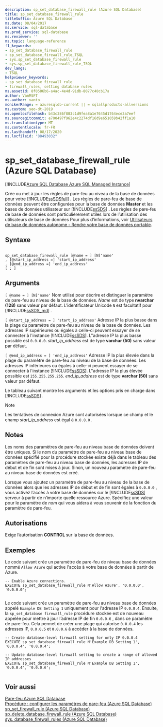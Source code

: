 ```yaml
---
description: sp_set_database_firewall_rule (Azure SQL Database)
title: sp_set_database_firewall_rule
titleSuffix: Azure SQL Database
ms.date: 08/04/2017
ms.service: sql-database
ms.prod_service: sql-database
ms.reviewer: ''
ms.topic: language-reference
f1_keywords:
- sp_set_database_firewall_rule
- sp_set_database_firewall_rule_TSQL
- sys.sp_set_database_firewall_rule
- sys.sp_set_database_firewall_rule_TSQL
dev_langs:
- TSQL
helpviewer_keywords:
- sp_set_database_firewall_rule
- firewall_rules, setting database rules
ms.assetid: 8f0506b6-a4ac-4e4d-91db-8077c40cb17a
author: VanMSFT
ms.author: vanto
monikerRange: = azuresqldb-current || = sqlallproducts-allversions
ms.custom: seo-dt-2019
ms.openlocfilehash: b43c386f803c1d9fea8a1e7645d1764ece3a7eef
ms.sourcegitcommit: e700497f962e4c2274df16d9e651059b42ff1a10
ms.translationtype: MT
ms.contentlocale: fr-FR
ms.lasthandoff: 08/17/2020
ms.locfileid: "88493032"
---
```

# <a name="sp_set_database_firewall_rule-azure-sql-database"></a>sp_set_database_firewall_rule (Azure SQL Database)
[!INCLUDE[Azure SQL Database Azure SQL Managed Instance](../../includes/applies-to-version/asdb-asdbmi.md)]

  Crée ou met à jour les règles de pare-feu au niveau de la base de données pour votre [!INCLUDE[ssSDSfull](../../includes/sssdsfull-md.md)] . Les règles de pare-feu de base de données peuvent être configurées pour la base de données **Master** et les bases de données utilisateur sur [!INCLUDE[ssSDS](../../includes/sssds-md.md)] . Les règles de pare-feu de base de données sont particulièrement utiles lors de l’utilisation des utilisateurs de base de données Pour plus d’informations, voir [Utilisateurs de base de données autonome - Rendre votre base de données portable](../../relational-databases/security/contained-database-users-making-your-database-portable.md).  
  
## <a name="syntax"></a>Syntaxe  
  
```  
  
sp_set_database_firewall_rule [@name = ] [N]'name'  
, [@start_ip_address =] 'start_ip_address'  
, [@end_ip_address =] 'end_ip_address'
[ ; ]  
```  
  
## <a name="arguments"></a>Arguments  
`[ @name = ] [N]'name'` Nom utilisé pour décrire et distinguer le paramètre de pare-feu au niveau de la base de données. *Name* est de type **nvarchar (128)** sans valeur par défaut. L’identificateur Unicode `N` est facultatif pour [!INCLUDE[ssSDS_md](../../includes/sssds-md.md)] . 
  
`[ @start_ip_address = ] 'start_ip_address'` Adresse IP la plus basse dans la plage du paramètre de pare-feu au niveau de la base de données. Les adresses IP supérieures ou égales à celle-ci peuvent essayer de se connecter à l'instance [!INCLUDE[ssSDS](../../includes/sssds-md.md)]. L"adresse IP la plus basse possible est `0.0.0.0`. *start_ip_address* est de type **varchar (50)** sans valeur par défaut.  
  
`[ @end_ip_address = ] 'end_ip_address'` Adresse IP la plus élevée dans la plage du paramètre de pare-feu au niveau de la base de données. Les adresses IP inférieures ou égales à celle-ci peuvent essayer de se connecter à l'instance [!INCLUDE[ssSDS](../../includes/sssds-md.md)]. L"adresse IP la plus élevée possible est `255.255.255.255`. *end_ip_address* est de type **varchar (50)** sans valeur par défaut.  
  
 Le tableau suivant montre les arguments et les options pris en charge dans [!INCLUDE[ssSDS](../../includes/sssds-md.md)] .  
  
> [!NOTE]  
>  Les tentatives de connexion Azure sont autorisées lorsque ce champ et le champ *start_ip_address* est égal à `0.0.0.0` .  
  
## <a name="remarks"></a>Notes  
 Les noms des paramètres de pare-feu au niveau base de données doivent être uniques. Si le nom du paramètre de pare-feu au niveau base de données spécifié pour la procédure stockée existe déjà dans le tableau des paramètres de pare-feu au niveau base de données, les adresses IP de début et de fin sont mises à jour. Sinon, un nouveau paramètre de pare-feu au niveau base de données est créé.  
  
 Lorsque vous ajoutez un paramètre de pare-feu au niveau de la base de données alors que les adresses IP de début et de fin sont égales à `0.0.0.0` , vous activez l’accès à votre base de données sur le [!INCLUDE[ssSDS](../../includes/sssds-md.md)] serveur à partir de n’importe quelle ressource Azure. Spécifiez une valeur pour le paramètre de *nom* qui vous aidera à vous souvenir de la fonction du paramètre de pare-feu.  
  
## <a name="permissions"></a>Autorisations  
 Exige l’autorisation **CONTROL** sur la base de données.  
  
## <a name="examples"></a>Exemples  
 Le code suivant crée un paramètre de pare-feu de niveau base de données nommé `Allow Azure` qui active l'accès à votre base de données à partir de Azure.  
  
```  
-- Enable Azure connections.  
EXECUTE sp_set_database_firewall_rule N'Allow Azure', '0.0.0.0', '0.0.0.0';  
  
```  
  
 Le code suivant crée un paramètre de pare-feu au niveau base de données appelé `Example DB Setting 1` uniquement pour l'adresse IP `0.0.0.4`. Ensuite, la `sp_set_database firewall_rule` procédure stockée est de nouveau appelée pour mettre à jour l’adresse IP de fin `0.0.0.6` , dans ce paramètre de pare-feu. Cela permet de créer une plage qui autorise `0.0.0.4` les adresses IP, `0.0.0.5` et `0.0.0.6` à accéder à la base de données.
  
```  
-- Create database-level firewall setting for only IP 0.0.0.4  
EXECUTE sp_set_database_firewall_rule N'Example DB Setting 1', '0.0.0.4', '0.0.0.4';  
  
-- Update database-level firewall setting to create a range of allowed IP addresses
EXECUTE sp_set_database_firewall_rule N'Example DB Setting 1', '0.0.0.4', '0.0.0.6';  
  
```  
  
## <a name="see-also"></a>Voir aussi  
 [Pare-feu Azure SQL Database](https://azure.microsoft.com/documentation/articles/sql-database-firewall-configure/)   
 [Procédure : configurer les paramètres de pare-feu (Azure SQL Database)](https://azure.microsoft.com/documentation/articles/sql-database-configure-firewall-settings/)   
 [sp_set_firewall_rule &#40;Azure SQL Database&#41;](../../relational-databases/system-stored-procedures/sp-set-firewall-rule-azure-sql-database.md)   
 [sp_delete_database_firewall_rule &#40;Azure SQL Database&#41;](../../relational-databases/system-stored-procedures/sp-delete-database-firewall-rule-azure-sql-database.md)   
 [sys. database_firewall_rules &#40;Azure SQL Database&#41;](../../relational-databases/system-catalog-views/sys-database-firewall-rules-azure-sql-database.md)  
  
  
